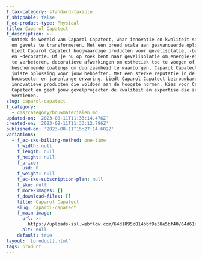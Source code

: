 ```yaml
---
f_tax-category: standard-taxable
f_shippable: false
f_ec-product-type: Physical
title: Caparol Capatect
f_description: >-
  Ontdek de wereld van Caparol Capatect, waar innovatie en kwaliteit samenkomen
  om gevels te transformeren. Met een breed scala aan geavanceerde oplossingen,
  biedt Caparol Capatect hoogwaardige producten voor gevelisolatie, -bescherming
  en -decoratie. Of je nu op zoek bent naar gevelisolatie om energie-efficiëntie
  te verbeteren, decoratieve afwerkingen om esthetiek toe te voegen of
  beschermende coatings om duurzaamheid te waarborgen, Caparol Capatect heeft de
  juiste oplossing voor jouw behoeften. Met een sterke reputatie in de
  bouwsector en jarenlange ervaring, biedt Caparol Capatect betrouwbare en
  innovatieve producten die voldoen aan de hoogste normen. Kies voor Caparol
  Capatect en geef jouw gevelprojecten de kwaliteit en expertise die ze
  verdienen.
slug: caparol-capatect
f_category:
  - cms/category/bouwmaterialen.md
updated-on: '2023-08-11T11:33:14.476Z'
created-on: '2023-08-11T11:33:12.796Z'
published-on: '2023-08-11T15:27:14.602Z'
variations:
  - f_ec-sku-billing-method: one-time
    f_width: null
    f_length: null
    f_height: null
    f_price:
      usd: 0
    f_weight: null
    f_ec-sku-subscription-plan: null
    f_sku: null
    f_more-images: []
    f_download-files: []
    title: Caparol Capatect
    slug: caparol-capatect
    f_main-image:
      url: >-
        https://uploads-ssl.webflow.com/64d1895c814bbf9e38e5bf40/64d61c5c389a14cd3930bdd3_caparol%20capatect%20650%20110.webp
      alt: null
    default: true
layout: '[product].html'
tags: product
---
```



